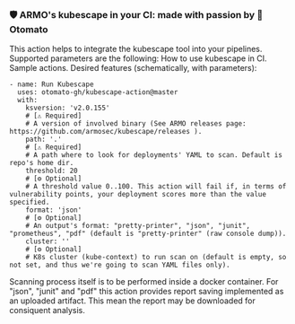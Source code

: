 ### 🛡️ ARMO's kubescape in your CI: made with passion by 🍅 Otomato

This action helps to integrate the kubescape tool into your pipelines. Supported parameters are the following:
How to use kubescape in CI. Sample actions. Desired features (schematically, with parameters):
```
- name: Run Kubescape
  uses: otomato-gh/kubescape-action@master
  with:
    ksversion: 'v2.0.155' 
    # [⚠️ Required] 
    # A version of involved binary (See ARMO releases page: https://github.com/armosec/kubescape/releases ).
    path: '.' 
    # [⚠️ Required] 
    # A path where to look for deployments' YAML to scan. Default is repo's home dir.
    threshold: 20 
    # [⚙️ Optional] 
    # A threshold value 0..100. This action will fail if, in terms of vulnerability points, your deployment scores more than the value specified.
    format: 'json' 
    # [⚙️ Optional] 
    # An output's format: "pretty-printer", "json", "junit", "prometheus", "pdf" (default is "pretty-printer" (raw console dump)).
    cluster: ''
    # [⚙️ Optional]
    # K8s cluster (kube-context) to run scan on (default is empty, so not set, and thus we're going to scan YAML files only).
```         
Scanning process itself is to be performed inside a docker container. For "json", "junit" and "pdf" this action provides report saving implemented as an uploaded artifact. This mean the report may be downloaded for consiquent analysis.
